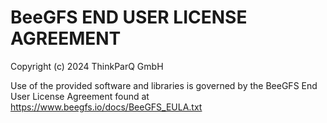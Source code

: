 # BeeGFS END USER LICENSE AGREEMENT

Copyright (c) 2024 ThinkParQ GmbH

Use of the provided software and libraries is governed by the BeeGFS End User License Agreement
found at https://www.beegfs.io/docs/BeeGFS_EULA.txt
